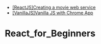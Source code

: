 
- [[ReactJS]Creating a movie web service](#)
- [[VanillaJS]Vanilla JS with Chrome App](/%5BVanillaJS%5DVanilla%20JS%20with%20Chrome%20App%20/)

# React_for_Beginners
